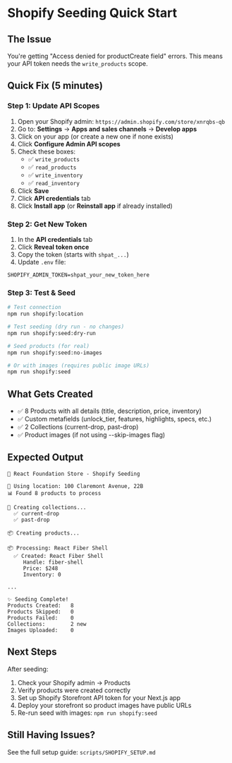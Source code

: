 # Shopify Seeding Quick Start

## The Issue

You're getting "Access denied for productCreate field" errors. This means your API token needs the `write_products` scope.

## Quick Fix (5 minutes)

### Step 1: Update API Scopes

1. Open your Shopify admin: `https://admin.shopify.com/store/xnrqbs-qb`
2. Go to: **Settings** → **Apps and sales channels** → **Develop apps**
3. Click on your app (or create a new one if none exists)
4. Click **Configure Admin API scopes**
5. Check these boxes:
   - ✅ `write_products`
   - ✅ `read_products`
   - ✅ `write_inventory`
   - ✅ `read_inventory`
6. Click **Save**
7. Click **API credentials** tab
8. Click **Install app** (or **Reinstall app** if already installed)

### Step 2: Get New Token

1. In the **API credentials** tab
2. Click **Reveal token once**
3. Copy the token (starts with `shpat_...`)
4. Update `.env` file:

```env
SHOPIFY_ADMIN_TOKEN=shpat_your_new_token_here
```

### Step 3: Test & Seed

```bash
# Test connection
npm run shopify:location

# Test seeding (dry run - no changes)
npm run shopify:seed:dry-run

# Seed products (for real)
npm run shopify:seed:no-images

# Or with images (requires public image URLs)
npm run shopify:seed
```

## What Gets Created

- ✅ 8 Products with all details (title, description, price, inventory)
- ✅ Custom metafields (unlock_tier, features, highlights, specs, etc.)
- ✅ 2 Collections (current-drop, past-drop)
- ✅ Product images (if not using --skip-images flag)

## Expected Output

```
🚀 React Foundation Store - Shopify Seeding

📍 Using location: 100 Claremont Avenue, 22B
📊 Found 8 products to process

📂 Creating collections...
  ✅ current-drop
  ✅ past-drop

📦 Creating products...

📦 Processing: React Fiber Shell
  ✅ Created: React Fiber Shell
     Handle: fiber-shell
     Price: $248
     Inventory: 0

...

✨ Seeding Complete!
Products Created:   8
Products Skipped:   0
Products Failed:    0
Collections:        2 new
Images Uploaded:    0
```

## Next Steps

After seeding:

1. Check your Shopify admin → Products
2. Verify products were created correctly
3. Set up Shopify Storefront API token for your Next.js app
4. Deploy your storefront so product images have public URLs
5. Re-run seed with images: `npm run shopify:seed`

## Still Having Issues?

See the full setup guide: `scripts/SHOPIFY_SETUP.md`
